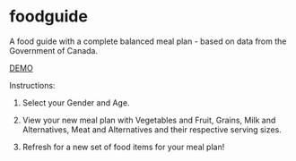 # foodguide
A food guide with a complete balanced meal plan - based on data from the Government of Canada.

<a href="http://flask-env.nbpsqmikje.us-west-2.elasticbeanstalk.com/">DEMO</a> 

Instructions:
1.  Select your Gender and Age.

2.  View your new meal plan with Vegetables and Fruit, Grains, Milk and Alternatives, 
Meat and Alternatives and their respective serving sizes.

3. Refresh for a new set of food items for your meal plan!

